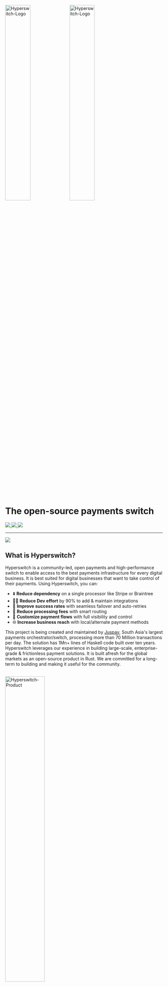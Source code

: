 <p align="left">
  <img src="./docs/imgs/hyperswitch-logo-dark.svg#gh-dark-mode-only" alt="Hyperswitch-Logo" width="40%" />
  <img src="./docs/imgs/hyperswitch-logo-light.svg#gh-light-mode-only" alt="Hyperswitch-Logo" width="40%" />
</p>


<h1 align="left">The open-source payments switch</h1>

<p align="left">
  <a href="https://github.com/juspay/hyperswitch/actions?query=workflow%3ACI+branch%3Amain">
    <img src="https://github.com/juspay/hyperswitch/workflows/CI/badge.svg" />
  </a>
  <a href="https://github.com/juspay/hyperswitch/blob/main/LICENSE">
    <img src="https://img.shields.io/github/license/juspay/hyperswitch" />
  </a>
  <a href="https://github.com/juspay/hyperswitch/blob/main/LICENSE">
    <img src="https://img.shields.io/badge/Made_in-Rust-orange" />
  </a>
</p>


<hr>
<img src="./docs/imgs/switch.png" />

<h2>What is Hyperswitch?</h2>

Hyperswitch is a community-led, open payments and high-performance switch to enable access to the best payments infrastructure for every digital business. It is best suited for digital businesses that want to take control of their payments. Using Hyperswitch, you can:

- ⬇️ **Reduce dependency** on a single processor like Stripe or Braintree
- 🧑‍💻 **Reduce Dev effort** by 90% to add & maintain integrations
- 🚀 **Improve success rates** with seamless failover and auto-retries
- 💸 **Reduce processing fees** with smart routing
- 🎨 **Customize payment flows** with full visibility and control
- 🌐 **Increase business reach** with local/alternate payment methods

This project is being created and maintained by [Juspay](https://juspay.in), South Asia's largest payments orchestrator/switch, processing more than 70 Million transactions per day. The solution has 1Mn+ lines of Haskell code built over ten years. Hyperswitch leverages our experience in building large-scale, enterprise-grade & frictionless payment solutions. It is built afresh for the global markets as an open-source product in Rust. We are committed for a long-term to building and making it useful for the community.

<br>
<img src="./docs/imgs/hyperswitch-product.png" alt="Hyperswitch-Product" width="50%"/>

<h2>Table of contents</h2>

* Quickstart
* Core Features
* Roadmap
* Architecture
* About the repo
* Contribute
* Need Help?
* Versioning
* License
* Read More 


<a href="#Quick Start Guide">
  <h2 id="Quick Start Guide">Quick Start Guide</h2>
</a>

**One-click deployment on AWS cloud** - The fastest and easiest way to try hyperswitch is via our CDK scripts

1. Click on the following button for a quick standalone deployment on AWS, suitable for prototyping. No code or setup is required in your system and the deployment is covered within the AWS free-tier setup.

&emsp;&emsp; <a title="Bootstrap" href="https://console.aws.amazon.com/cloudformation/home?region=us-east-1#/stacks/new?stackName=cdk-hs&templateURL=https://hyperswitch-synth.s3.eu-central-1.amazonaws.com/bootstrap-template.yml"> Click here if you have not bootstrapped your region before deploying</a>

&emsp;&emsp; <a href="https://console.aws.amazon.com/cloudformation/home?region=us-east-1#/stacks/new?stackName=Hyperswitch&templateURL=https://hyperswitch-synth.s3.eu-central-1.amazonaws.com/deployment.yaml"><img src="./docs/imgs/aws_button.png" height="35"></a>

2. Sign-in to your AWS console.
3. Follow the instructions provided on the console to successfully deploy Hyperswitch

For an early access to the production-ready setup fill this <a href="https://forms.gle/v6ru55XDZFufVPnu9">Early Access Form</a>

**Fast Integration for Stripe Users** - If you are already using Stripe, integrating with Hyperswitch is fun, fast & easy. Try the steps below to get a feel for how quick the setup is:

1. Get API keys from our [dashboard].
2. Follow the instructions detailed on our
   [documentation page][migrate-from-stripe].

[dashboard]: https://app.hyperswitch.io/register
[migrate-from-stripe]: https://hyperswitch.io/docs/migrateFromStripe

<a href="#Core Features">
  <h2 id="Core Features">Core Features</h2>
</a>

* **Web Client** - It is an inclusive, consistent and blended payment experience optimized for the best payment conversions
  * **Unified payment experience** - _details to be added_
  * **Elaborate customizations** - _details to be added_
  * **Unified payment ops & analytics** - _details to be added_
  
* **App Server** - It is the core payments engine responsible for managing payment flows, payment unification and smart routing
  * **Super lightweight** - It is is optimized for sub 30 ms application overhead (and getting better) and falls within 5% of the payment processor's latency.
  * **Continuos availability** - _details to be added_
  * **Horizontal scalability** - _details to be added_
  * **Supports any payment processor and payment method** - We support 50+ payment processors and multiple global payment methods. In addition, we are continuously integrating new processors based on their reach and community requests. You can find the latest list of payment processors, supported methods, and features [here][supported-connectors-and-features].
    
* **Control Centre** - A dashboard for payment analytics and operations, adding and managing payment processors or payment methods and configuring payment routing rules
    * **One-click processor addition** - _details to be added_
    * **No-code smart retry** - _details to be added_
    * **Unified payment ops & analytics** - _details to be added_


[supported-connectors-and-features]: https://docs.google.com/spreadsheets/d/e/2PACX-1vQWHLza9m5iO4Ol-tEBx22_Nnq8Mb3ISCWI53nrinIGLK8eHYmHGnvXFXUXEut8AFyGyI9DipsYaBLG/pubhtml?gid=0&single=true

Got more questions? Please refer to our [FAQs page][faqs].

[faqs]: https://hyperswitch.io/docs/devSupport

<a href="#Roadmap">
  <h2 id="Roadmap">Roadmap</h2>
</a>

[Here's][OND Roadmap] a list of key features that are being worked on for the upcoming release or have been recently released. You can also request for a feature or submit a new idea on the same link. 

[OND Roadmap]: https://github.com/juspay/hyperswitch/wiki/Roadmap-(Oct-%E2%80%90-Dec-2023)

<a href="#Architecture">
  <h2 id="Architecture">Architecture</h2>
</a>

Below is the Hyperswitch architecture diagram. Review detailed architecture in our [Docs][Hyperswitch Architecture]

[Hyperswitch Architecture]: https://opensource.hyperswitch.io/learn-how-hyperswitch-works/hyperswitch-architecture 

<img src="https://github.com/juspay/hyperswitch/assets/118448330/d4f3a512-7683-4561-a42c-8641cccfbd3e" alt="Hyperswitch-Logo" width="60%" />


<a href="#About the repo">
  <h2 id="About the repo">About the repo</h2>
</a>

Within the repositories, you'll find the following directories and files, logically grouping common assets and providing both compiled and minified variations.

### Repositories

The current setup contains a single repo, which contains the core payment router
and the various connector integrations under the `src/connector` sub-directory.

<!-- ### Sub-Crates -->

### Files Tree Layout

<!-- FIXME: this table should either be generated by a script or smoke test
should be introduced, checking it agrees with the actual structure -->

```text
.
├── config                             : Initial startup config files for the router
├── connector-template                 : boilerplate code for connectors
├── crates                             : sub-crates
│   ├── api_models                     : Request/response models for the `router` crate
│   ├── cards                          : Types to handle card masking and validation
│   ├── common_enums                   : Enums shared across the request/response types and database types
│   ├── common_utils                   : Utilities shared across `router` and other crates
│   ├── data_models                    : Represents the data/domain models used by the business/domain layer
│   ├── diesel_models                  : Database models shared across `router` and other crates
│   ├── drainer                        : Application that reads Redis streams and executes queries in database
│   ├── external_services              : Interactions with external systems like emails, KMS, etc.
│   ├── masking                        : Personal Identifiable Information protection
│   ├── redis_interface                : A user-friendly interface to Redis
│   ├── router                         : Main crate of the project
│   ├── router_derive                  : Utility macros for the `router` crate
│   ├── router_env                     : Environment of payment router: logger, basic config, its environment awareness
│   ├── scheduler                      : Scheduling and executing deferred tasks like mail scheduling
│   ├── storage_impl                   : Storage backend implementations for data structures & objects
│   └── test_utils                     : Utilities to run Postman and connector UI tests
├── docs                               : hand-written documentation
├── loadtest                           : performance benchmarking setup
├── migrations                         : diesel DB setup
├── monitoring                         : Grafana & Loki monitoring related configuration files
├── openapi                            : automatically generated OpenAPI spec
├── postman                            : postman scenarios API
└── scripts                            : automation, testing, and other utility scripts
```


<a href="#Contribute">
  <h2 id="Contribute">Contribute</h2>
</a>

As an open-source project with a strong focus on the user community, we welcome contributions as GitHub pull requests. Please read through our [contributing guidelines](/docs/CONTRIBUTING.md). Included are directions for opening issues, coding standards, and notes on development. We aim for contributions from the community across a broad range of tracks. Hence, we have prioritised simplicity and code readability over purely idiomatic code. For example, some of the code in core functions (e.g., `payments_core`) is written to be more readable than pure-idiomatic. 

<a href="#Need Help?">
  <h2 id="Need Help">Need Help?</h2>
</a>

Get updates on Hyperswitch development and chat with the community:

- [Slack workspace][slack] - Real-time chat with the Hyperswitch crew. Meet fellow users, contributors, and our developer advocates. Perfect for quick questions.
- [GitHub Discussions][github-discussions] - Drop feature requests or suggest anything payments-related you need for your stack. Got questions? Ask away!

[blog]: https://hyperswitch.io/blog
[discord]: https://discord.gg/wJZ7DVW8mm
[slack]: https://join.slack.com/t/hyperswitch-io/shared_invite/zt-1k6cz4lee-SAJzhz6bjmpp4jZCDOtOIg
[github-discussions]: https://github.com/juspay/hyperswitch/discussions

<div style="display: flex;  justify-content: center;">
    <div style="margin-right:10px">
    <a href="https://www.producthunt.com/posts/hyperswitch-2?utm_source=badge-top-post-badge&utm_medium=badge&utm_souce=badge-hyperswitch&#0045;2" target="_blank">
        <img src="https://api.producthunt.com/widgets/embed-image/v1/top-post-badge.svg?post_id=375220&theme=light&period=weekly" alt="Hyperswitch - Fast, reliable, and affordable open source payments switch | Product Hunt" style="width: 250px; height: 54px;" width="250" height="54" />
    </a>
    </div>
    <div style="margin-right:10px">
    <a href="https://www.producthunt.com/posts/hyperswitch-2?utm_source=badge-top-post-topic-badge&utm_medium=badge&utm_souce=badge-hyperswitch&#0045;2" target="_blank">
        <img src="https://api.producthunt.com/widgets/embed-image/v1/top-post-topic-badge.svg?post_id=375220&theme=light&period=weekly&topic_id=267" alt="Hyperswitch - Fast, reliable, and affordable open source payments switch | Product Hunt" style="width: 250px; height: 54px;" width="250" height="54" />
    </a>
  </div>
  <div style="margin-right:10px">
    <a href="https://www.producthunt.com/posts/hyperswitch-2?utm_source=badge-top-post-topic-badge&utm_medium=badge&utm_souce=badge-hyperswitch&#0045;2" target="_blank">
        <img src="https://api.producthunt.com/widgets/embed-image/v1/top-post-topic-badge.svg?post_id=375220&theme=light&period=weekly&topic_id=93" alt="Hyperswitch - Fast, reliable, and affordable open source payments switch | Product Hunt" style="width: 250px; height: 54px;" width="250" height="54" />
    </a>
  </div>
</div>


<a href="#Versioning">
  <h2 id="Versioning">Versioning</h2>
</a>

Check the [CHANGELOG.md](./CHANGELOG.md) file for details.

<a href="#License">
  <h2 id="License">License</h2>
</a>

This product is licensed under the [Apache 2.0 License](LICENSE).

<a href="#Read more">
  <h2 id="Read more">Read more</h2>
</a>

- For in-depth details into every component of Hyperswitch, see our [developer docs][docs]
- Hyperswitch [tech blogs][blog]

[blog]: https://hyperswitch.io/blog 
[docs]:  https://hyperswitch.io/docs 

<a href="#Thanks to all contributors">
  <h2 id="Thanks to all contributors">Thanks to all contributors</h2>
</a>

Thank you for your support in hyperswitch's growth. Keep up the great work! 🥂

<a href="https://github.com/juspay/hyperswitch/graphs/contributors">
  <img src="https://contributors-img.web.app/image?repo=juspay/hyperswitch" alt="Contributors"/>
</a>
